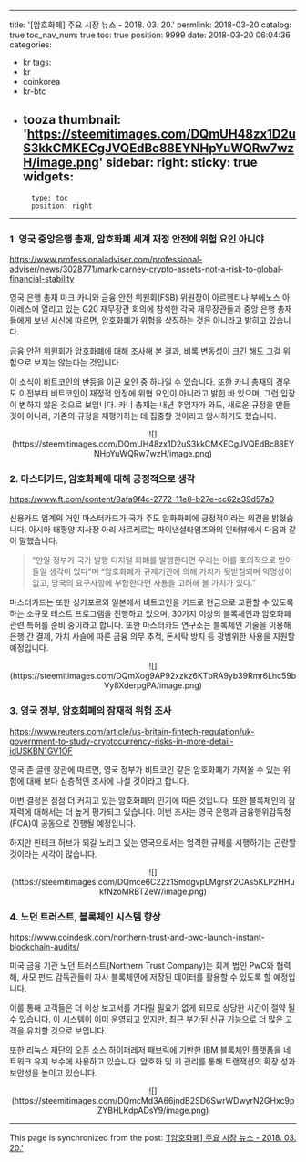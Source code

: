 
---
title: '[암호화폐]  주요 시장 뉴스 - 2018. 03. 20.'
permlink: 2018-03-20
catalog: true
toc_nav_num: true
toc: true
position: 9999
date: 2018-03-20 06:04:36
categories:
- kr
tags:
- kr
- coinkorea
- kr-btc
- tooza
thumbnail: 'https://steemitimages.com/DQmUH48zx1D2uS3kkCMKECgJVQEdBc88EYNHpYuWQRw7wzH/image.png'
sidebar:
    right:
        sticky: true
widgets:
    -
        type: toc
        position: right
---


### 1. 영국 중앙은행 총재, 암호화폐 세계 재정 안전에 위험 요인 아니야
https://www.professionaladviser.com/professional-adviser/news/3028771/mark-carney-crypto-assets-not-a-risk-to-global-financial-stability

영국 은행 총재 마크 카니와  금융 안전 위원회(FSB) 위원장이 아르헨티나 부에노스 아이레스에 열리고 있는 G20 재무장관 회의에 참석한 각국 재무장관들과 중앙 은행 총재들에게 보낸 서신에 따르면, 암호화폐가 위험을 상징하는 것은 아니라고 밝히고 있습니다. 

금융 안전 위원회가 암호화폐에 대해 조사해 본 결과, 비록 변동성이 크긴 해도 그걸 위험으로 보지는 않는다는 것입니다. 

이 소식이 비트코인의 반등을 이끈 요인 중 하나일 수 있습니다.  또한 카니 총재의 경우도 이전부터 비트코인이 재정적 안정에 위협 요인이 아니라고 밝힌 바 있으며, 그런 입장이 변하지 않은 것으로 보입니다.  카니 총재는 내년 후임자가 와도, 새로운 규정을 만들 것이 아니라, 기존의 규정을 재평가하는 데 집중할 것이라고 암시하기도 했습니다.

<center>
![](https://steemitimages.com/DQmUH48zx1D2uS3kkCMKECgJVQEdBc88EYNHpYuWQRw7wzH/image.png)
</center>

### 2. 마스터카드, 암호화폐에 대해 긍정적으로 생각
https://www.ft.com/content/9afa9f4c-2772-11e8-b27e-cc62a39d57a0


신용카드 업계의 거인 마스터카드가 국가 주도 암화화폐에 긍정적이라는 의견을 밝혔습니다.  아시아 태평양 지사장 아리 사르케르는 파이낸셜타임즈와의 인터뷰에서 다음과 같이 말했습니다.

>“만일 정부가 국가 발행 디지털 화폐를 발행한다면 우리는 이를 호의적으로 받아들일 생각이 있다”며 “암호화폐가 규제기관에 의해 가치가 뒷받침되며 익명성이 없고, 당국의 요구사항에 부합한다면 사용을 고려해 볼 가치가 있다.”

마스터카드는 또한 싱가포르와 일본에서 비트코인을 카드로 현금으로 교환할 수 있도록 하는 소규모 테스트 프로그램을 진행하고 있으며, 30가지 이상의 블록체인과 암호화폐 관련 특허를 준비 중이라고 합니다.  또한 마스터카드 연구소는 블록체인 기술을 이용해 은행 간 결제, 가치 사슬에 따른 금융 의무 추적, 돈세탁 방지 등 광범위한 사용을 지원할 예정입니다.

<center>
![](https://steemitimages.com/DQmXog9AP92xzkz6KTbRA9yb39Rmr6Lhc59bVy8XderpgPA/image.png)
</center>

### 3. 영국 정부, 암호화폐의 잠재적 위험 조사
https://www.reuters.com/article/us-britain-fintech-regulation/uk-government-to-study-cryptocurrency-risks-in-more-detail-idUSKBN1GV1OF

영국 존 글렌 장관에 따르면, 영국 정부가 비트코인 같은 암호화폐가 가져올 수 있는 위험에 대해 보다 심층적인 조사에 나설 것이라고 합니다. 

이번 결정은 점점 더 커지고 있는 암호화폐의 인기에 따른 것입니다.  또한 블록체인의 잠재력에 대해서는 더 높게 평가되고 있습니다.  이번 조사는 영국 은행과 금융행위감독청(FCA)이 공동으로 진행될 예정입니다. 

하지만 핀테크 허브가 되길 노리고 있는 영국으로서는 엄격한 규제를 시행하기는 곤란할 것이라는 시각이 많습니다. 

<center>
![](https://steemitimages.com/DQmce6C22z1SmdgvpLMgrsY2CAs5KLP2HHukfNzoMRBTZeW/image.png)
</center>

### 4. 노던 트러스트, 블록체인 시스템 향상
https://www.coindesk.com/northern-trust-and-pwc-launch-instant-blockchain-audits/

미국 금융 기관 노던 트러스트(Northern Trust Company)는 회계 법인 PwC와 협력해,  사모 펀드 감독관들이 자사 블록체인에 저장된 데이터를 활용할 수 있도록 할 예정입니다.

이를 통해 고객들은 더 이상 보고서를 기다릴 필요가 없게 되므로 상당한 시간이 절약 될 수 있습니다.  이 시스템이 이미 운영되고 있지만, 최근 부가된 신규 기능으로 더 많은 고객을 유치할 것으로 보입니다.

또한 리눅스 재단의 오픈 소스 하이퍼레저 패브릭에 기반한 IBM 블록체인 플랫폼을 네트워크 유지 보수에 사용하고 있습니다.  암호화 및 키 관리를 통해 트랜잭션의 확장 성과 보안성을 높이고 있습니다. 

<center>
![](https://steemitimages.com/DQmcMd3A66jndB2SD6SwrWDwyrN2GHxc9pZYBHLKdpADsY9/image.png)
</center>

- - -

This page is synchronized from the post: ['[암호화폐]  주요 시장 뉴스 - 2018. 03. 20.'](https://steemit.com/@pius.pius/2018-03-20)
